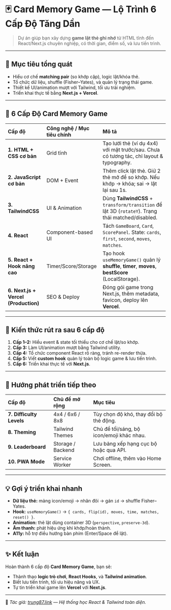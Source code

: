 # 🃏 Card Memory Game — Lộ Trình 6 Cấp Độ Tăng Dần

> Dự án giúp bạn xây dựng **game lật thẻ ghi nhớ** từ HTML tĩnh đến React/Next.js chuyên nghiệp, có thời gian, điểm số, và lưu tiến trình.

---

## 🎯 Mục tiêu tổng quát

- Hiểu cơ chế **matching pair** (so khớp cặp), logic lật/khóa thẻ.
- Tổ chức dữ liệu, shuffle (Fisher–Yates), và quản lý trạng thái game.
- Thiết kế UI/animation mượt với Tailwind, tối ưu trải nghiệm.
- Triển khai thực tế bằng **Next.js + Vercel**.

---

## 🧩 6 Cấp Độ Card Memory Game

| Cấp độ                               | Công nghệ / Mục tiêu chính | Mô tả                                                                                               |
| :----------------------------------- | :------------------------- | :-------------------------------------------------------------------------------------------------- |
| **1. HTML + CSS cơ bản**             | Grid tĩnh                  | Tạo lưới thẻ (ví dụ 4x4) với mặt trước/sau. Chưa có tương tác, chỉ layout & typography.             |
| **2. JavaScript cơ bản**             | DOM + Event                | Thêm click lật thẻ. Giữ 2 thẻ mở để so khớp. Nếu khớp → khóa; sai → lật lại sau 1s.                 |
| **3. TailwindCSS**                   | UI & Animation             | Dùng **TailwindCSS** + `transform/transition` để lật 3D (`rotateY`). Trạng thái matched/disabled.   |
| **4. React**                         | Component-based UI         | Tách `GameBoard`, `Card`, `ScorePanel`. State: `cards`, `first`, `second`, `moves`, `matches`.      |
| **5. React + Hook nâng cao**         | Timer/Score/Storage        | Tạo hook `useMemoryGame()` quản lý **shuffle**, **timer**, **moves**, **bestScore** (LocalStorage). |
| **6. Next.js + Vercel (Production)** | SEO & Deploy               | Đóng gói game trong Next.js, thêm metadata, favicon, deploy lên **Vercel**.                         |

---

## 🧠 Kiến thức rút ra sau 6 cấp độ

1. **Cấp 1–2:** Hiểu event & state tối thiểu cho cơ chế lật/so khớp.
2. **Cấp 3:** Làm UI/animation mượt bằng Tailwind utility.
3. **Cấp 4:** Tổ chức component React rõ ràng, tránh re-render thừa.
4. **Cấp 5:** Viết **custom hook** quản lý toàn bộ logic game & lưu tiến trình.
5. **Cấp 6:** Triển khai thực tế với **Next.js**.

---

## 🚀 Hướng phát triển tiếp theo

| Cấp độ                   | Chủ đề mở rộng    | Mục tiêu                                  |
| :----------------------- | :---------------- | :---------------------------------------- |
| **7. Difficulty Levels** | 4x4 / 6x6 / 8x8   | Tùy chọn độ khó, thay đổi bộ thẻ động.    |
| **8. Theming**           | Tailwind Themes   | Chủ đề tối/sáng, bộ icon/emoji khác nhau. |
| **9. Leaderboard**       | Storage / Backend | Lưu bảng xếp hạng cục bộ hoặc qua API.    |
| **10. PWA Mode**         | Service Worker    | Chơi offline, thêm vào Home Screen.       |

---

## 💡 Gợi ý triển khai nhanh

- **Dữ liệu thẻ:** mảng icon/emoji → nhân đôi → gán `id` → shuffle Fisher–Yates.
- **Hook:** `useMemoryGame()` → `{ cards, flip(id), moves, time, matches, reset() }`.
- **Animation:** thẻ lật dùng container 3D (`perspective`, `preserve-3d`).
- **Âm thanh:** phát hiệu ứng khi khớp/hoàn thành.
- **A11y:** hỗ trợ điều hướng bàn phím (Enter/Space để lật).

---

## ✨ Kết luận

Hoàn thành 6 cấp độ **Card Memory Game**, bạn sẽ:

- Thành thạo **logic trò chơi**, **React Hooks**, và **Tailwind animation**.
- Biết lưu tiến trình, tối ưu hiệu năng và UX.
- Tự tin triển khai game lên **Vercel** với **Next.js**.

---

📌 _Tác giả: [trung87.link](https://trung87.link) — Hệ thống học React & Tailwind toàn diện._
